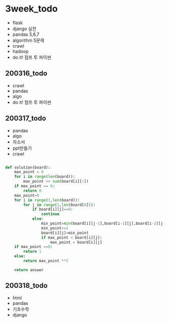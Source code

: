 # 3week_todo

- flask
- django 실전
- pandas 5,6,7
- algorithm 5문제
- crawl
- hadoop
- do it! 점프 투 파이썬

## 200316_todo

- crawl
- pandas
- algo
- do it! 점프 투 파이썬

## 200317_todo

- pandas
- algo
- 자소서
- ppt만들기
- crawl

```python

def solution(board):
    max_point = 0
    for i in range(len(board)):
        max_point += sum(board[i][:])
    if max_point == 0:
        return 0
    max_point=0
    for i in range(1,len(board)):
        for j in range(1,len(board[0])):
            if board[i][j]==0:
                continue
            else:
                min_point=min(board[i][j-1],board[i-1][j],board[i-1][j-1])
                min_point+=1
                board[i][j]=min_point
                if max_point < board[i][j]:
                    max_point = board[i][j]
    if max_point ==0:
        return 1
    else:
        return max_point **2

    return answer


```

## 200318_todo

- html
- pandas
- 기초수학
- django